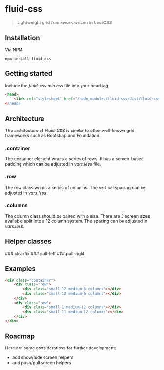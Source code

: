 # fluid-css
> Lightweight grid framework written in LessCSS

## Installation
Via NPM:
```shell
npm install fluid-css
```

## Getting started
Include the *fluid-css.min.css* file into your head tag.
```html
<head>
    <link rel="stylesheet" href="/node_modules/fluid-css/dist/fluid-css.min.css />
</head>
```

## Architecture
The architecture of Fluid-CSS is similar to other well-known grid frameworks such as Bootstrap and Foundation.

### .container
The container element wraps a series of rows. It has a screen-based padding which can be adjusted in *vars.less* file.

### .row
The row class wraps a series of columns. The vertical spacing can be adjusted in *vars.less*.

### .columns
The column class should be paired with a size. There are 3 screen sizes available split into a 12 column system.
The spacing can be adjusted in *vars.less*.

## Helper classes
###.clearfix
###.pull-left
###.pull-right

## Examples
```html
<div class="container">
    <div class="row">
        <div class="small-12 medium-6 columns"></div>
        <div class="small-12 medium-6 columns"></div>
    </div>
    <div class="row">
        <div class="small-1 medium-12 columns"></div>
        <div class="small-11 medium-12 columns"></div>
    </div>
</div>
```

## Roadmap
Here are some considerations for further development:
- add show/hide screen helpers
- add push/pull screen helpers